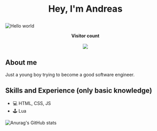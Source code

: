 # <p align="center">Hey, I'm Andreas</p>

<img src="https://raw.githubusercontent.com/sagar-viradiya/sagar-viradiya/master/resources/banner.png" alt="Hello world">

<p align="center"> 
  <b>Visitor count</b><br><br>
  <img src="https://profile-counter.glitch.me/lordofghost/count.svg" />
</p>

## About me
Just a young boy trying to become a good software engineer.
<br>

## Skills and Experience (only basic knowledge)
* 💻 HTML, CSS, JS
* 🕹 Lua

![Anurag's GitHub stats](https://github-readme-stats.vercel.app/api?username=anuraghazra&show_icons=true&theme=transparent)
